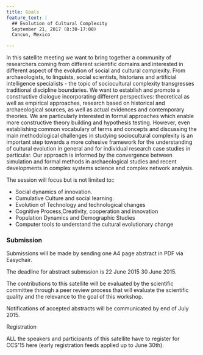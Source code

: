 ```yaml
---
title: Goals
feature_text: |
  ## Evolution of Cultural Complexity
  September 21, 2017 (8:30-17:00)
  Cancun, Mexico 

---
```


In this satellite meeting we want to bring together a community of
researchers coming from different scientific domains and interested in
different aspect of the evolution of social and cultural complexity.
From archaeologists, to linguists, social scientists, historians and
artificial intelligence specialists - the topic of sociocultural
complexity transgresses traditional discipline boundaries. We want to
establish and promote a constructive dialogue incorporating different
perspectives: theoretical as well as empirical approaches, research
based on historical and archaeological sources, as well as actual
evidences and contemporary theories. We are particularly interested in
formal approaches which enable more constructive theory building and
hypothesis testing. However, even establishing common vocabulary of
terms and concepts and discussing the main methodological challenges in
studying sociocultural complexity is an important step towards a more
cohesive framework for the understanding of cultural evolution in
general and for individual research case studies in particular. Our
approach is informed by the convergence between simulation and formal
methods in archaeological studies and recent developments in complex
systems science and complex network analysis.

The session will focus but is not limited to::

-   Social dynamics of innovation.
-   Cumulative Culture and social learning.
-   Evolution of Technology and technological changes
-   Cognitive Process,Creativity, cooperation and innovation
-   Population Dynamics and Demographic Studies
-   Computer tools to understand the cultural evolutionary change

### Submission

Submissions will be made by sending one A4 page abstract in PDF via Easychair.

The deadline for abstract submssion is 22 June 2015 30 June 2015.

The contributions to this satellite will be evaluated by the scientific committee through a peer review process that will evaluate the scientific quality and the relevance to the goal of this workshop.

Notifications of accepted abstracts will be communicated by end of July 2015.


Registration

ALL the speakers and participants of this satellite have to register for CCS'15 here (early registration feeds applied up to June 30th).
